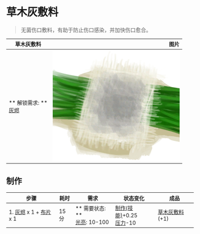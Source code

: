 # 草木灰敷料  
> 无菌伤口敷料，有助于防止伤口感染，并加快伤口愈合。<br>  
  
  草木灰敷料  |   图片   
 ----  |  ----:   
 ** 解锁需求: **<br>[灰烬](Ash.md)  |  ![](Sprite/AshDressing.png)   
  
## 制作  
步骤  |  耗时  |  需求  |  状态变化  |  成品  
----  |  ----  |  ----  |  ----  |  ----  
1. [灰烬](Ash.md) x 1 + [布片](ClothSmall.md) x 1  |  15分  |  ** 需要状态: **<br>[光亮](Light.md): 10-100  |  [制作(技能)](Skill_Crafting.md)+0.25<br>[压力](Stress.md)-10  |  [草木灰敷料](AshDressing.md)(+1)  

